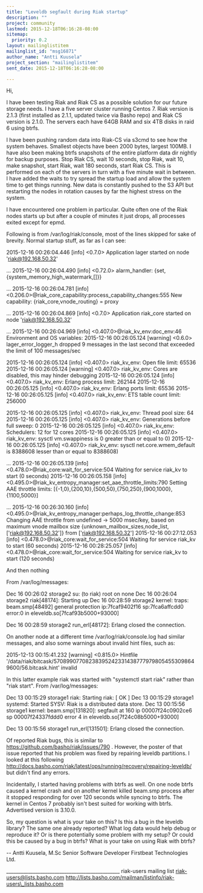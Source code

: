 ```yaml
---
title: "Leveldb segfault during Riak startup"
description: ""
project: community
lastmod: 2015-12-18T06:16:28-08:00
sitemap:
  priority: 0.2
layout: mailinglistitem
mailinglist_id: "msg16871"
author_name: "Antti Kuusela"
project_section: "mailinglistitem"
sent_date: 2015-12-18T06:16:28-08:00

---
```




Hi,

I have been testing Riak and Riak CS as a possible solution for our 
future storage needs. I have a five server cluster running Centos 7. 
Riak version is 2.1.3 (first installed as 2.1.1, updated twice via Basho 
repo) and Riak CS version is 2.1.0. The servers each have 64GB RAM and 
six 4TB disks in raid 6 using btrfs.


I have been pushing random data into Riak-CS via s3cmd to see how the 
system behaves. Smallest objects have been 2000 bytes, largest 100MB. I 
have also been making btrfs snapshots of the entire platform data dir 
nightly for backup purposes. Stop Riak CS, wait 10 seconds, stop Riak, 
wait 10, make snapshot, start Riak, wait 180 seconds, start Riak CS. 
This is performed on each of the servers in turn with a five minute wait 
in between. I have added the waits to try spread the startup load and 
allow the system time to get things running. New data is constantly 
pushed to the S3 API but restarting the nodes in rotation causes by far 
the highest stress on the system.


I have encountered one problem in particular. Quite often one of the 
Riak nodes starts up but after a couple of minutes it just drops, all 
processes exited except for epmd.


Following is from /var/log/riak/console, most of the lines skipped for 
sake of brevity. Normal startup stuff, as far as I can see:


2015-12-16 00:26:04.446 [info] <0.7.0> Application lager started on node 
'riak@192.168.50.32'

...
2015-12-16 00:26:04.490 [info] <0.72.0> alarm\_handler: 
{set,{system\_memory\_high\_watermark,[]}}

...
2015-12-16 00:26:04.781 [info] 
<0.206.0>@riak\_core\_capability:process\_capability\_changes:555 New 
capability: {riak\_core,vnode\_routing} = proxy

...
2015-12-16 00:26:04.869 [info] <0.7.0> Application riak\_core started on 
node 'riak@192.168.50.32'

...
2015-12-16 00:26:04.969 [info] <0.407.0>@riak\_kv\_env:doc\_env:46 
Environment and OS variables:
2015-12-16 00:26:05.124 [warning] <0.6.0> lager\_error\_logger\_h dropped 9 
messages in the last second that exceeded the limit of 100 messages/sec

2015-12-16 00:26:05.124 [info] <0.407.0> riak\_kv\_env: Open file limit: 65536
2015-12-16 00:26:05.124 [warning] <0.407.0> riak\_kv\_env: Cores are 
disabled, this may hinder debugging
2015-12-16 00:26:05.124 [info] <0.407.0> riak\_kv\_env: Erlang process 
limit: 262144
2015-12-16 00:26:05.125 [info] <0.407.0> riak\_kv\_env: Erlang ports 
limit: 65536
2015-12-16 00:26:05.125 [info] <0.407.0> riak\_kv\_env: ETS table count 
limit: 256000

2015-12-16 00:26:05.125 [info] <0.407.0> riak\_kv\_env: Thread pool size: 64
2015-12-16 00:26:05.125 [info] <0.407.0> riak\_kv\_env: Generations before 
full sweep: 0
2015-12-16 00:26:05.125 [info] <0.407.0> riak\_kv\_env: Schedulers: 12 for 
12 cores
2015-12-16 00:26:05.125 [info] <0.407.0> riak\_kv\_env: sysctl 
vm.swappiness is 0 greater than or equal to 0)
2015-12-16 00:26:05.125 [info] <0.407.0> riak\_kv\_env: sysctl 
net.core.wmem\_default is 8388608 lesser than or equal to 8388608)

...
2015-12-16 00:26:05.139 [info] <0.478.0>@riak\_core:wait\_for\_service:504 
Waiting for service riak\_kv to start (0 seconds)
2015-12-16 00:26:05.158 [info] 
<0.495.0>@riak\_kv\_entropy\_manager:set\_aae\_throttle\_limits:790 Setting 
AAE throttle limits: 
[{-1,0},{200,10},{500,50},{750,250},{900,1000},{1100,5000}]

...
2015-12-16 00:26:30.160 [info] 
<0.495.0>@riak\_kv\_entropy\_manager:perhaps\_log\_throttle\_change:853 
Changing AAE throttle from undefined -> 5000 msec/key, based on maximum 
vnode mailbox size 
{unknown\_mailbox\_sizes,node\_list,['riak@192.168.50.32']} from 
['riak@192.168.50.32']
2015-12-16 00:27:12.053 [info] <0.478.0>@riak\_core:wait\_for\_service:504 
Waiting for service riak\_kv to start (60 seconds)
2015-12-16 00:28:25.057 [info] <0.478.0>@riak\_core:wait\_for\_service:504 
Waiting for service riak\_kv to start (120 seconds)


And then nothing

From /var/log/messages:

Dec 16 00:26:02 storage2 su: (to riak) root on none
Dec 16 00:26:04 storage2 riak[48174]: Starting up
Dec 16 00:28:59 storage2 kernel: traps: beam.smp[48492] general 
protection ip:7fcaf9402f16 sp:7fca6affcdd0 error:0 in 
eleveldb.so[7fcaf93b5000+93000]

Dec 16 00:28:59 storage2 run\_erl[48172]: Erlang closed the connection.

On another node at a different time /var/log/riak/console.log had 
similar messages, and also some warnings about invalid hint files, such as:


2015-12-13 00:15:41.232 [warning] <0.815.0> Hintfile 
'/data/riak/bitcask/570899077082383952423314387779798054553098649600/56.bitcask.hint' 
invalid


In this latter example riak was started with "systemctl start riak" 
rather than "riak start". From /var/log/messages:


Dec 13 00:15:29 storage1 riak: Starting riak: [ OK ]
Dec 13 00:15:29 storage1 systemd: Started SYSV: Riak is a distributed 
data store.
Dec 13 00:15:56 storage1 kernel: beam.smp[131820]: segfault at 160 ip 
00007f24c0902ce6 sp 00007f24337fddd0 error 4 in 
eleveldb.so[7f24c08b5000+93000]

Dec 13 00:15:56 storage1 run\_erl[131501]: Erlang closed the connection.

Of reported Riak bugs, this is similar to 
https://github.com/basho/riak/issues/790 . However, the poster of that 
issue reported that his problem was fixed by repairing leveldb 
partitions. I looked at this following 
http://docs.basho.com/riak/latest/ops/running/recovery/repairing-leveldb/ but 
didn't find any errors.


Incidentally, I started having problems with btrfs as well. On one node 
btrfs caused a kernel crash and on another kernel killed beam.smp 
process after it stopped responding for over 120 seconds while syncing 
to btrfs. The kernel in Centos 7 probably isn't best suited for working 
with btrfs. Advertised version is 3.10.0.


So, my question is what is your take on this? Is this a bug in the 
leveldb library? The same one already reported? What log data would help 
debug or reproduce it? Or is there potentially some problem with my 
setup? Or could this be caused by a bug in btrfs? What is your take on 
using Riak with btrfs?


--
Antti Kuusela, M.Sc
Senior Software Developer
Firstbeat Technologies Ltd.


\_\_\_\_\_\_\_\_\_\_\_\_\_\_\_\_\_\_\_\_\_\_\_\_\_\_\_\_\_\_\_\_\_\_\_\_\_\_\_\_\_\_\_\_\_\_\_
riak-users mailing list
riak-users@lists.basho.com
http://lists.basho.com/mailman/listinfo/riak-users\_lists.basho.com

